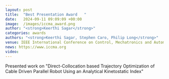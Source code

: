 ```yaml
---
layout: post
title:  "Best Presentation Award   "
date:   2024-09-11 09:09:09 +00:00
image:  /images/iccma_award.png
author: "<strong>Keerthi Sagar</strong>"
categories: awards
authors: "<strong>Keerthi Sagar, Stephen Caro, Philip Long</strong>"
venue: IEEE International Conference on Control, Mechatronics and Automation (ICCMA, 2024), London, UK.
news: https://www.iccma.org
video: 
---
```


Presented work on "Direct-Collocation based Trajectory Optimization of Cable Driven Parallel Robot Using an Analytical Kinetostatic Index"  
